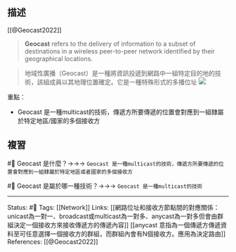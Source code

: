 ## 描述

[[@Geocast2022]]
> **Geocast** refers to the delivery of information to a subset of destinations in a wireless peer-to-peer network identified by their geographical locations.



> 地域性廣播（Geocast）是一種將資訊投遞到網路中一組特定目的地的技術，該組成員以其地理位置確定。它是一種特殊形式的多播位址
![](https://upload.wikimedia.org/wikipedia/commons/thumb/6/6a/Geocast.svg/400px-Geocast.svg.png)




重點：
- Geocast 是一種multicast的技術，傳遞方所要傳遞的位置會對應到一組隸屬於特定地區/國家的多個接收方

## 複習

#🧠 Geocast 是什麼？->->-> `Geocast 是一種multicast的技術，傳遞方所要傳遞的位置會對應到一組隸屬於特定地區或者國家的多個接收方`
<!--SR:!2022-12-31,10,250-->


#🧠 Geocast 是屬於哪一種技術？->->-> `Geocast 是一種multicast的技術`
<!--SR:!2022-12-21,3,250-->

---
Status: #🌱 
Tags:
[[Network]]
Links:
[[網路位址和接收方節點間的對應關係：unicast為一對一、broadcast或multicast為一對多、anycast為一對多但會由群組決定一個接收方來接收傳遞方的傳遞內容]]
[[anycast 意指為一個傳遞方傳遞資料至可任意選擇一個接收方的群組，而群組內會有N個接收方。應用為決定路由]]
References:
[[@Geocast2022]]